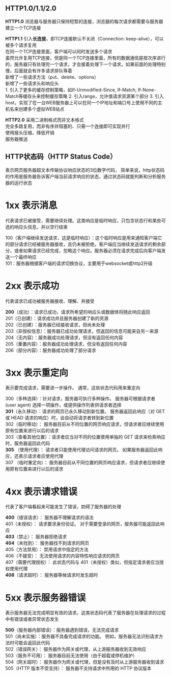 ## HTTP1.0/1.1/2.0

**HTTP1.0**
浏览器与服务器只保持短暂的连接，浏览器的每次请求都需要与服务器建立一个TCP连接  

**HTTP1.1**
引入**长连接**，即TCP连接默认不关闭（Connection: keep-alive），可以被多个请求复用  
在同一个TCP连接里面，客户端可以同时发送多个请求  
虽然允许复用TCP连接，但是同一个TCP连接里面，所有的数据通信是按次序进行的，服务器只有处理完一个请求，才会接着处理下一个请求。如果前面的处理特别慢，后面就会有许多请求排队等着  
新增了一些请求方法（put、delete、options）  
新增了一些请求头和响应头  
    1. 引入了更多的缓存控制策略，如If-Unmodified-Since, If-Match, If-None-Match等缓存头来控制缓存策略
    2. 引入range，允许值请求资源某个部分
    3. 引入host，实现了在一台WEB服务器上可以在同一个IP地址和端口号上使用不同的主机名来创建多个虚拟WEB站点  

**HTTP2.0**
采用二进制格式而非文本格式  
完全多路复用，而非有序并阻塞的、只需一个连接即可实现并行  
使用报头压缩，降低开销  
服务器推送  

## HTTP状态码（HTTP Status Code）
表示网页服务器超文本传输协议响应状态的3位数字代码，
简单来说，http状态码的作用是服务器告诉客户端当前请求响应的状态，通过状态码就能判断和分析服务器的运行状态

# 1xx 表示消息
代表请求已被接受，需要继续处理。这类响应是临时响应，只包含状态行和某些可选的响应头信息，并以空行结束

100（客户端继续发送请求，这是临时响应）：这个临时响应是用来通知客户端它的部分请求已经被服务器接收，且仍未被拒绝。客户端应当继续发送请求的剩余部分，或者如果请求已经完成，忽略这个响应。服务器必须在请求完成后向客户端发送一个最终响应  
101：服务器根据客户端的请求切换协议，主要用于websocket或http2升级

# 2xx 表示成功
代表请求已成功被服务器接收、理解、并接受

**200**（成功）：请求已成功，请求所希望的响应头或数据体将随此响应返回  
201（已创建）：请求成功并且服务器创建了新的资源    
202（已创建）：服务器已经接收请求，但尚未处理  
203（非授权信息）：服务器已成功处理请求，但返回的信息可能来自另一来源  
204（无内容）：服务器成功处理请求，但没有返回任何内容  
205（重置内容）：服务器成功处理请求，但没有返回任何内容  
206（部分内容）：服务器成功处理了部分请求  

# 3xx 表示重定向
表示要完成请求，需要进一步操作。 通常，这些状态代码用来重定向

300（多种选择）：针对请求，服务器可执行多种操作。 服务器可根据请求者 (user agent) 选择一项操作，或提供操作列表供请求者选择  
**301**（永久移动）：请求的网页已永久移动到新位置。 服务器返回此响应（对 GET 或 HEAD 请求的响应）时，会自动将请求者转到新位置  
302（临时移动）： 服务器目前从不同位置的网页响应请求，但请求者应继续使用原有位置来进行以后的请求  
303（查看其他位置）：请求者应当对不同的位置使用单独的 GET 请求来检索响应时，服务器返回此代码  
**305** （使用代理）： 请求者只能使用代理访问请求的网页。 如果服务器返回此响应，还表示请求者应使用代理  
307 （临时重定向）： 服务器目前从不同位置的网页响应请求，但请求者应继续使用原有位置来进行以后的请求  

# 4xx 表示请求错误
代表了客户端看起来可能发生了错误，妨碍了服务器的处理

**400**（错误请求）： 服务器不理解请求的语法  
401（未授权）： 请求要求身份验证。 对于需要登录的网页，服务器可能返回此响应  
**403**（禁止）： 服务器拒绝请求  
**404**（未找到）： 服务器找不到请求的网页  
405（方法禁用）： 禁用请求中指定的方法  
406（不接受）： 无法使用请求的内容特性响应请求的网页  
407（需要代理授权）： 此状态代码与 401（未授权）类似，但指定请求者应当授权使用代理  
**408**（请求超时）： 服务器等候请求时发生超时  

# 5xx 表示服务器错误
表示服务器无法完成明显有效的请求。这类状态码代表了服务器在处理请求的过程中有错误或者异常状态发生

**500**（服务器内部错误）：服务器遇到错误，无法完成请求  
501（尚未实施）：服务器不具备完成请求的功能。 例如，服务器无法识别请求方法时可能会返回此代码  
502（错误网关）： 服务器作为网关或代理，从上游服务器收到无效响应  
503（服务不可用）： 服务器目前无法使用（由于超载或停机维护）  
504（网关超时）： 服务器作为网关或代理，但是没有及时从上游服务器收到请求  
505（HTTP 版本不受支持）： 服务器不支持请求中所用的 HTTP 协议版本  